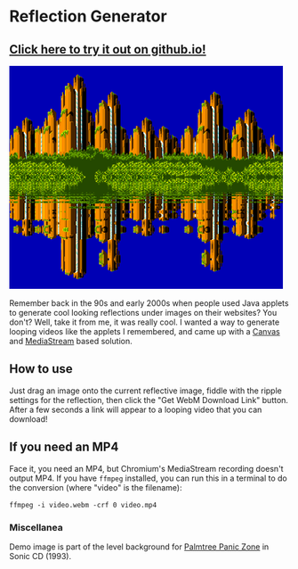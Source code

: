 # Reflection Generator

## [Click here to try it out on github.io!](https://hypothete.github.io/reflection-generator/)

![An example still image with an added reflection](screenshot.png)

Remember back in the 90s and early 2000s when people used Java applets to generate cool looking reflections under images on their websites? You don't? Well, take it from me, it was really cool. I wanted a way to generate looping videos like the applets I remembered, and came up with a [Canvas](https://developer.mozilla.org/en-US/docs/Web/API/HTMLCanvasElement/captureStream) and [MediaStream](https://developer.mozilla.org/en-US/docs/Web/API/MediaStream_Recording_API) based solution.

## How to use

Just drag an image onto the current reflective image, fiddle with the ripple settings for the reflection, then click the "Get WebM Download Link" button. After a few seconds a link will appear to a looping video that you can download!

## If you need an MP4

Face it, you need an MP4, but Chromium's MediaStream recording doesn't output MP4. If you have `ffmpeg` installed, you can run this in a terminal to do the conversion (where "video" is the filename):

```
ffmpeg -i video.webm -crf 0 video.mp4
```

### Miscellanea

Demo image is part of the level background for [Palmtree Panic Zone](https://info.sonicretro.org/Palmtree_Panic) in Sonic CD (1993).
